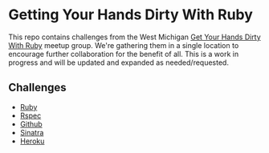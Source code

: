 # Getting Your Hands Dirty With Ruby

This repo contains challenges from the West Michigan [Get Your Hands Dirty With Ruby](http://www.meetup.com/mi-ruby/) meetup group.
We're gathering them in a single location to encourage further collaboration for the benefit of all.
This is a work in progress and will be updated and expanded as needed/requested.

## Challenges
* [Ruby](https://github.com/westmichiganrubytraining/challenges/tree/master/ruby/README.md)
* [Rspec](https://github.com/westmichiganrubytraining/challenges/tree/master/rspec/README.md)
* [Github](https://github.com/westmichiganrubytraining/challenges/tree/master/git/README.md)
* [Sinatra](https://github.com/westmichiganrubytraining/challenges/tree/master/sinatra/README.md)
* [Heroku](https://github.com/westmichiganrubytraining/challenges/tree/master/heroku/README.md)
